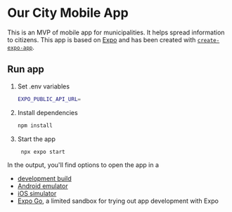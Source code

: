 # Our City Mobile App

This is an MVP of mobile app for municipalities. It helps 
spread information to citizens. This app is based on [Expo](https://expo.dev) and has been
created with [`create-expo-app`](https://www.npmjs.com/package/create-expo-app).

## Run app

1. Set .env variables

   ```bash
   EXPO_PUBLIC_API_URL=
   ```

2. Install dependencies

   ```bash
   npm install
   ```

3. Start the app

   ```bash
    npx expo start
   ```

In the output, you'll find options to open the app in a

- [development build](https://docs.expo.dev/develop/development-builds/introduction/)
- [Android emulator](https://docs.expo.dev/workflow/android-studio-emulator/)
- [iOS simulator](https://docs.expo.dev/workflow/ios-simulator/)
- [Expo Go](https://expo.dev/go), a limited sandbox for trying out app development with Expo
